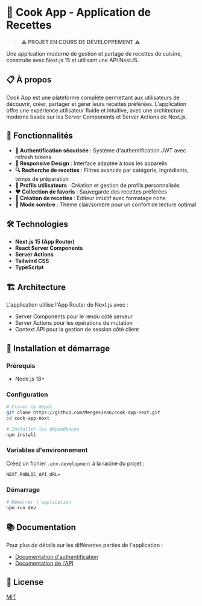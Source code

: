 # 🍲 Cook App - Application de Recettes

> **⚠️ PROJET EN COURS DE DÉVELOPPEMENT ⚠️**

Une application moderne de gestion et partage de recettes de cuisine, construite avec Next.js 15 et utilisant une API NestJS.

## 📋 À propos

Cook App est une plateforme complète permettant aux utilisateurs de découvrir, créer, partager et gérer leurs recettes préférées. L'application offre une expérience utilisateur fluide et intuitive, avec une architecture moderne basée sur les Server Components et Server Actions de Next.js.

## 🚀 Fonctionnalités

- **🔐 Authentification sécurisée** : Système d'authentification JWT avec refresh tokens
- **📱 Responsive Design** : Interface adaptée à tous les appareils
- **🔍 Recherche de recettes** : Filtres avancés par catégorie, ingrédients, temps de préparation
- **👤 Profils utilisateurs** : Création et gestion de profils personnalisés
- **❤️ Collection de favoris** : Sauvegarde des recettes préférées
- **📝 Création de recettes** : Éditeur intuitif avec formatage riche
- **🌙 Mode sombre** : Thème clair/sombre pour un confort de lecture optimal

## 🛠️ Technologies

- **Next.js 15 (App Router)**
- **React Server Components**
- **Server Actions**
- **Tailwind CSS**
- **TypeScript**

## 🏗️ Architecture

L'application utilise l'App Router de Next.js avec :

- Server Components pour le rendu côté serveur
- Server Actions pour les opérations de mutation
- Context API pour la gestion de session côté client

## 🚦 Installation et démarrage

### Prérequis

- Node.js 18+

### Configuration

```bash
# Cloner le dépôt
git clone https://github.com/MengesJean/cook-app-next.git
cd cook-app-next

# Installer les dépendances
npm install
```

### Variables d'environnement

Créez un fichier `.env.development` à la racine du projet :

```
NEXT_PUBLIC_API_URL=
```

### Démarrage

```bash
# Démarrer l'application
npm run dev
```

## 📚 Documentation

Pour plus de détails sur les différentes parties de l'application :

- [Documentation d'authentification](./utils/auth/README.md)
- [Documentation de l'API](https://github.com/MengesJean/cook-app-api)

## 📝 License

[MIT](LICENSE)
